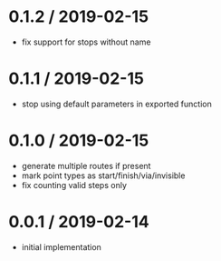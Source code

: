 
0.1.2 / 2019-02-15
==================

 * fix support for stops without name

0.1.1 / 2019-02-15
==================

 * stop using default parameters in exported function

0.1.0 / 2019-02-15
==================

 * generate multiple routes if present
 * mark point types as start/finish/via/invisible
 * fix counting valid steps only

0.0.1 / 2019-02-14
==================

 * initial implementation
